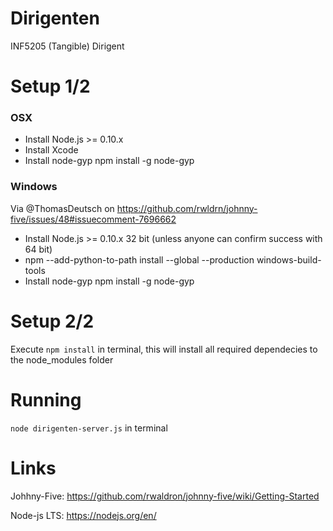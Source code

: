# Dirigenten
INF5205 (Tangible) Dirigent

# Setup 1/2

### OSX

* Install Node.js >= 0.10.x
* Install Xcode
* Install node-gyp npm install -g node-gyp

### Windows

Via @ThomasDeutsch on https://github.com/rwldrn/johnny-five/issues/48#issuecomment-7696662

* Install Node.js >= 0.10.x 32 bit (unless anyone can confirm success with 64 bit)
* npm --add-python-to-path install --global --production windows-build-tools
* Install node-gyp npm install -g node-gyp

# Setup 2/2

Execute `npm install` in terminal, this will install all required dependecies to the node_modules folder

# Running

`node dirigenten-server.js` in terminal

# Links
Johhny-Five: https://github.com/rwaldron/johnny-five/wiki/Getting-Started

Node-js LTS: https://nodejs.org/en/
